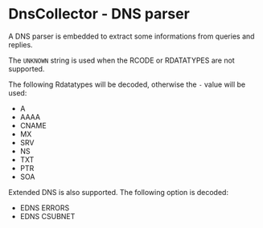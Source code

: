 # DnsCollector - DNS parser

A DNS parser is embedded to extract some informations from queries and replies.

The `UNKNOWN` string is used when the RCODE or RDATATYPES are not supported.

The following Rdatatypes will be decoded, otherwise the `-` value will be used:
- A
- AAAA
- CNAME
- MX
- SRV
- NS
- TXT
- PTR
- SOA

Extended DNS is also supported. The following option is decoded:
- EDNS ERRORS
- EDNS CSUBNET